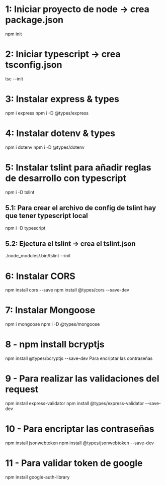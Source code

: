 # 1: Iniciar proyecto de node -> crea package.json

npm init

# 2: Iniciar typescript -> crea tsconfig.json

tsc --init

# 3: Instalar express & types

npm i express
npm i -D @types/express

# 4: Instalar dotenv & types

npm i dotenv
npm i -D @types/dotenv

# 5: Instalar tslint para añadir reglas de desarrollo con typescript

npm i -D tslint

## 5.1: Para crear el archivo de config de tslint hay que tener typescript local

npm i -D typescript

## 5.2: Ejectura el tslint -> crea el tslint.json

./node_modules/.bin/tslint --init

# 6: Instalar CORS

npm install cors --save
npm install @types/cors --save-dev

# 7: Instalar Mongoose

npm i mongoose
npm i -D @types/mongoose

# 8 - npm install bcryptjs

npm install @types/bcryptjs --save-dev
Para encriptar las contraseñas

# 9 - Para realizar las validaciones del request

npm install express-validator
npm install @types/express-validator --save-dev

# 10 - Para encriptar las contraseñas

npm install jsonwebtoken
npm install @types/jsonwebtoken --save-dev

# 11 - Para validar token de google

npm install google-auth-library
